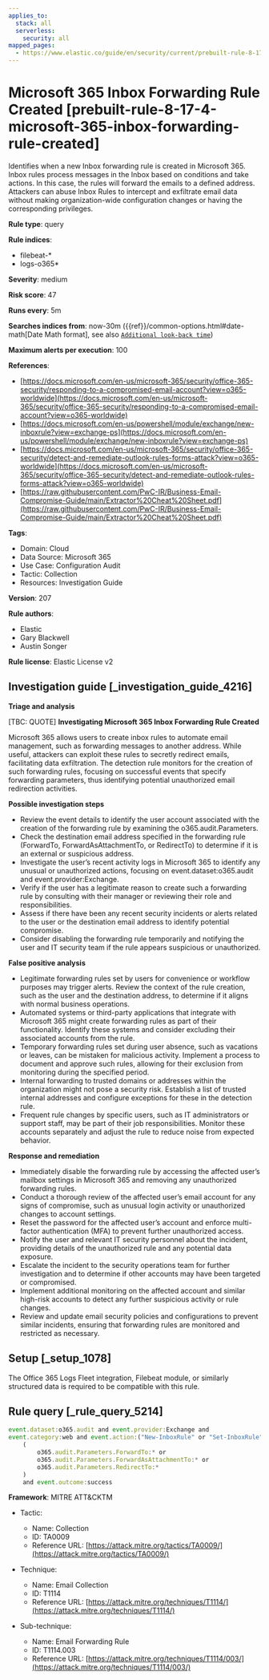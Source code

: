 ```yaml
---
applies_to:
  stack: all
  serverless:
    security: all
mapped_pages:
  - https://www.elastic.co/guide/en/security/current/prebuilt-rule-8-17-4-microsoft-365-inbox-forwarding-rule-created.html
---
```


# Microsoft 365 Inbox Forwarding Rule Created [prebuilt-rule-8-17-4-microsoft-365-inbox-forwarding-rule-created]

Identifies when a new Inbox forwarding rule is created in Microsoft 365. Inbox rules process messages in the Inbox based on conditions and take actions. In this case, the rules will forward the emails to a defined address. Attackers can abuse Inbox Rules to intercept and exfiltrate email data without making organization-wide configuration changes or having the corresponding privileges.

**Rule type**: query

**Rule indices**:

* filebeat-*
* logs-o365*

**Severity**: medium

**Risk score**: 47

**Runs every**: 5m

**Searches indices from**: now-30m ({{ref}}/common-options.html#date-math[Date Math format], see also [`Additional look-back time`](docs-content://solutions/security/detect-and-alert/create-detection-rule.md#rule-schedule))

**Maximum alerts per execution**: 100

**References**:

* [https://docs.microsoft.com/en-us/microsoft-365/security/office-365-security/responding-to-a-compromised-email-account?view=o365-worldwide](https://docs.microsoft.com/en-us/microsoft-365/security/office-365-security/responding-to-a-compromised-email-account?view=o365-worldwide)
* [https://docs.microsoft.com/en-us/powershell/module/exchange/new-inboxrule?view=exchange-ps](https://docs.microsoft.com/en-us/powershell/module/exchange/new-inboxrule?view=exchange-ps)
* [https://docs.microsoft.com/en-us/microsoft-365/security/office-365-security/detect-and-remediate-outlook-rules-forms-attack?view=o365-worldwide](https://docs.microsoft.com/en-us/microsoft-365/security/office-365-security/detect-and-remediate-outlook-rules-forms-attack?view=o365-worldwide)
* [https://raw.githubusercontent.com/PwC-IR/Business-Email-Compromise-Guide/main/Extractor%20Cheat%20Sheet.pdf](https://raw.githubusercontent.com/PwC-IR/Business-Email-Compromise-Guide/main/Extractor%20Cheat%20Sheet.pdf)

**Tags**:

* Domain: Cloud
* Data Source: Microsoft 365
* Use Case: Configuration Audit
* Tactic: Collection
* Resources: Investigation Guide

**Version**: 207

**Rule authors**:

* Elastic
* Gary Blackwell
* Austin Songer

**Rule license**: Elastic License v2

## Investigation guide [_investigation_guide_4216]

**Triage and analysis**

[TBC: QUOTE]
**Investigating Microsoft 365 Inbox Forwarding Rule Created**

Microsoft 365 allows users to create inbox rules to automate email management, such as forwarding messages to another address. While useful, attackers can exploit these rules to secretly redirect emails, facilitating data exfiltration. The detection rule monitors for the creation of such forwarding rules, focusing on successful events that specify forwarding parameters, thus identifying potential unauthorized email redirection activities.

**Possible investigation steps**

* Review the event details to identify the user account associated with the creation of the forwarding rule by examining the o365.audit.Parameters.
* Check the destination email address specified in the forwarding rule (ForwardTo, ForwardAsAttachmentTo, or RedirectTo) to determine if it is an external or suspicious address.
* Investigate the user’s recent activity logs in Microsoft 365 to identify any unusual or unauthorized actions, focusing on event.dataset:o365.audit and event.provider:Exchange.
* Verify if the user has a legitimate reason to create such a forwarding rule by consulting with their manager or reviewing their role and responsibilities.
* Assess if there have been any recent security incidents or alerts related to the user or the destination email address to identify potential compromise.
* Consider disabling the forwarding rule temporarily and notifying the user and IT security team if the rule appears suspicious or unauthorized.

**False positive analysis**

* Legitimate forwarding rules set by users for convenience or workflow purposes may trigger alerts. Review the context of the rule creation, such as the user and the destination address, to determine if it aligns with normal business operations.
* Automated systems or third-party applications that integrate with Microsoft 365 might create forwarding rules as part of their functionality. Identify these systems and consider excluding their associated accounts from the rule.
* Temporary forwarding rules set during user absence, such as vacations or leaves, can be mistaken for malicious activity. Implement a process to document and approve such rules, allowing for their exclusion from monitoring during the specified period.
* Internal forwarding to trusted domains or addresses within the organization might not pose a security risk. Establish a list of trusted internal addresses and configure exceptions for these in the detection rule.
* Frequent rule changes by specific users, such as IT administrators or support staff, may be part of their job responsibilities. Monitor these accounts separately and adjust the rule to reduce noise from expected behavior.

**Response and remediation**

* Immediately disable the forwarding rule by accessing the affected user’s mailbox settings in Microsoft 365 and removing any unauthorized forwarding rules.
* Conduct a thorough review of the affected user’s email account for any signs of compromise, such as unusual login activity or unauthorized changes to account settings.
* Reset the password for the affected user’s account and enforce multi-factor authentication (MFA) to prevent further unauthorized access.
* Notify the user and relevant IT security personnel about the incident, providing details of the unauthorized rule and any potential data exposure.
* Escalate the incident to the security operations team for further investigation and to determine if other accounts may have been targeted or compromised.
* Implement additional monitoring on the affected account and similar high-risk accounts to detect any further suspicious activity or rule changes.
* Review and update email security policies and configurations to prevent similar incidents, ensuring that forwarding rules are monitored and restricted as necessary.


## Setup [_setup_1078]

The Office 365 Logs Fleet integration, Filebeat module, or similarly structured data is required to be compatible with this rule.


## Rule query [_rule_query_5214]

```js
event.dataset:o365.audit and event.provider:Exchange and
event.category:web and event.action:("New-InboxRule" or "Set-InboxRule") and
    (
        o365.audit.Parameters.ForwardTo:* or
        o365.audit.Parameters.ForwardAsAttachmentTo:* or
        o365.audit.Parameters.RedirectTo:*
    )
    and event.outcome:success
```

**Framework**: MITRE ATT&CKTM

* Tactic:

    * Name: Collection
    * ID: TA0009
    * Reference URL: [https://attack.mitre.org/tactics/TA0009/](https://attack.mitre.org/tactics/TA0009/)

* Technique:

    * Name: Email Collection
    * ID: T1114
    * Reference URL: [https://attack.mitre.org/techniques/T1114/](https://attack.mitre.org/techniques/T1114/)

* Sub-technique:

    * Name: Email Forwarding Rule
    * ID: T1114.003
    * Reference URL: [https://attack.mitre.org/techniques/T1114/003/](https://attack.mitre.org/techniques/T1114/003/)



